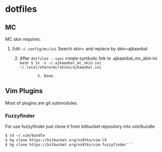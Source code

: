 # dotfiles


## MC


MC skin requires:

1. Edit ``` ~/.config/mc/ini ```
Search skin= and replace by
    skin=ajkaanbal

    2. After ``` dotfiles --sync ``` create symbolic link to
       .ajkaanbal_mc_skin.ini
           ```bash
               $ ln -s ~/.ajkaanbal_mc_skin.ini
               ~/.local/share/mc/skins/ajkaanbal.ini
                   ```

                   3. Done.


## Vim Plugins

Most of plugins are git submodules. 

### Fuzzyfinder

For use fuzzyfinder just clone it from bitbucket repository into vim/bundle

```bash
$ cd ~/.vim/bundle
$ hg clone https://bitbucket.org/ns9tks/vim-l9
$ hg clone https://bitbucket.org/ns9tks/vim-fuzzyfinder```

